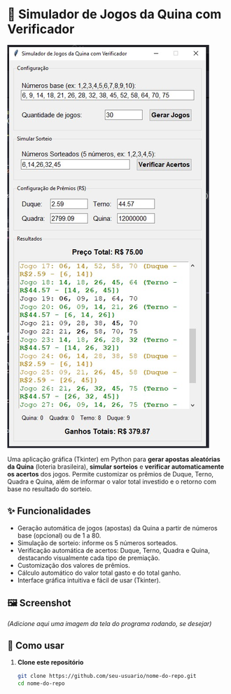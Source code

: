 # 🎲 Simulador de Jogos da Quina com Verificador

![Descrição da imagem](./Screenshot_39.jpg)


Uma aplicação gráfica (Tkinter) em Python para **gerar apostas aleatórias da Quina** (loteria brasileira), **simular sorteios** e **verificar automaticamente os acertos** dos jogos. Permite customizar os prêmios de Duque, Terno, Quadra e Quina, além de informar o valor total investido e o retorno com base no resultado do sorteio.

## ✨ Funcionalidades

- Geração automática de jogos (apostas) da Quina a partir de números base (opcional) ou de 1 a 80.
- Simulação de sorteio: informe os 5 números sorteados.
- Verificação automática de acertos: Duque, Terno, Quadra e Quina, destacando visualmente cada tipo de premiação.
- Customização dos valores de prêmios.
- Cálculo automático do valor total gasto e do total ganho.
- Interface gráfica intuitiva e fácil de usar (Tkinter).

## 🖼️ Screenshot

*(Adicione aqui uma imagem da tela do programa rodando, se desejar)*

## 🚀 Como usar

1. **Clone este repositório**
   ```bash
   git clone https://github.com/seu-usuario/nome-do-repo.git
   cd nome-do-repo
